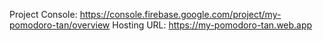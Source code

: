 Project Console: https://console.firebase.google.com/project/my-pomodoro-tan/overview
Hosting URL: https://my-pomodoro-tan.web.app
